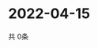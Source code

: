# 2022-04-15
  共 0条

  <!-- BEGIN -->
  <!-- 最后更新时间Fri Apr 15 2022 10:06:44 GMT+0000 (Coordinated Universal Time) -->
  
  <!-- END -->
  
  